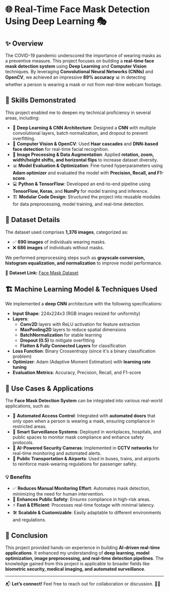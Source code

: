 # 🌐 Real-Time Face Mask Detection Using Deep Learning 🎭

## ✨ Overview
The COVID-19 pandemic underscored the importance of wearing masks as a preventive measure. This project focuses on building a **real-time face mask detection system** using **Deep Learning** and **Computer Vision** techniques. By leveraging **Convolutional Neural Networks (CNNs)** and **OpenCV**, we achieved an impressive **89% accuracy** 📊 in detecting whether a person is wearing a mask or not from real-time webcam footage.

## 🚀 Skills Demonstrated
This project enabled me to deepen my technical proficiency in several areas, including:

- 🧠 **Deep Learning & CNN Architecture**: Designed a **CNN** with multiple convolutional layers, batch normalization, and dropout to prevent overfitting.
- 🎥 **Computer Vision & OpenCV**: Used **Haar cascades** and **DNN-based face detection** for real-time facial recognition.
- 🔄 **Image Processing & Data Augmentation**: Applied **rotation, zoom, width/height shifts, and horizontal flips** to increase dataset diversity.
- 📊 **Model Evaluation & Optimization**: Fine-tuned hyperparameters using **Adam optimizer** and evaluated the model with **Precision, Recall, and F1-score**.
- 💻 **Python & TensorFlow**: Developed an end-to-end pipeline using **TensorFlow, Keras**, and **NumPy** for model training and inference.
- 🏗 **Modular Code Design**: Structured the project into reusable modules for data preprocessing, model training, and real-time detection.

## 📂 Dataset Details
The dataset used comprises **1,376 images**, categorized as:
- ✅ **690 images** of individuals wearing masks.
- ❌ **686 images** of individuals without masks.

We performed preprocessing steps such as **grayscale conversion, histogram equalization, and normalization** to improve model performance.

🔗 **Dataset Link:** [Face Mask Dataset](https://www.kaggle.com/datasets/vijaykumar1799/face-mask-detection)

## 🏗 Machine Learning Model & Techniques Used
We implemented a **deep CNN** architecture with the following specifications:

- **Input Shape**: 224x224x3 (RGB images resized for uniformity)
- **Layers**:
  - **Conv2D** layers with ReLU activation for feature extraction
  - **MaxPooling2D** layers to reduce spatial dimensions
  - **BatchNormalization** for stable learning
  - **Dropout (0.5)** to mitigate overfitting
  - **Flatten & Fully Connected Layers** for classification
- **Loss Function**: Binary Crossentropy (since it's a binary classification problem)
- **Optimizer**: Adam (Adaptive Moment Estimation) with **learning rate tuning**
- **Evaluation Metrics**: Accuracy, Precision, Recall, and F1-score

## 🔧 Use Cases & Applications
The **Face Mask Detection System** can be integrated into various real-world applications, such as:

- 🚪 **Automated Access Control**: Integrated with **automated doors** that only open when a person is wearing a mask, ensuring compliance in restricted areas.
- 🏢 **Smart Surveillance Systems**: Deployed in workplaces, hospitals, and public spaces to monitor mask compliance and enhance safety protocols.
- 🎥 **AI-Powered Security Cameras**: Implemented in **CCTV networks** for real-time monitoring and automated alerts.
- 🚆 **Public Transportation & Airports**: Used in buses, trains, and airports to reinforce mask-wearing regulations for passenger safety.

### 💡 Benefits
- ✅ **Reduces Manual Monitoring Effort**: Automates mask detection, minimizing the need for human intervention.
- 🎯 **Enhances Public Safety**: Ensures compliance in high-risk areas.
- ⚡ **Fast & Efficient**: Processes real-time footage with minimal latency.
- 🛠 **Scalable & Customizable**: Easily adaptable to different environments and regulations.

## 🎯 Conclusion
This project provided hands-on experience in building **AI-driven real-time applications**. It enhanced my understanding of **deep learning, model optimization, image preprocessing, and real-time detection pipelines**. The knowledge gained from this project is applicable to broader fields like **biometric security, medical imaging, and automated surveillance**.

---
📬 **Let’s connect!** Feel free to reach out for collaboration or discussion. 👨‍💻
